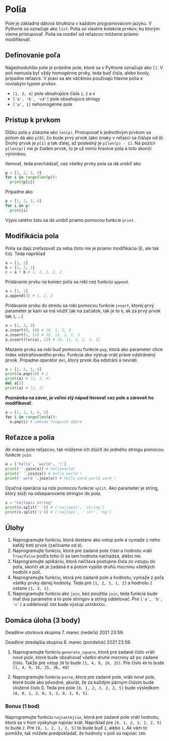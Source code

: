 # Polia

Pole je základná dátová štruktúra v každom programovacom jazyku. V Pythone sa označuje ako `list`. Polia sú vlastne kolekcie prvkov, ku ktorým vieme pristupovať. Polia na rozdieľ od reťazcov môžeme priamo modifikovať. 

## Definovanie poľa 

Najjednoduhšie pole je prázdne pole, ktoré sa v Pythone označuje ako `[]`. V poli nemusia byť vždy homogénne prvky, teda buď čísla, alebo booly, prípadne reťazce. V praxi sa ale väčšinou používajú hlavne polia s rovnakým typom prvkov. 

* `[1, 2, 4]` pole obsahujúce čísla `1`, `2` a `4`
* `['a', 'b', 'cd']` pole obsahujúce stringy
* `['a', 1]` nehomogénne pole

## Prístup k prvkom

Dĺžku pola `p` získame ako `len(p)`. Pristupovať k jednotlivým prvkom sa potom dá ako `p[0]`, čo bude prvý prvok (ako znaky v reťazci sa čísluje od `0`). Druhý prvok je `p[1]` a tak ďalej, až posledný je `p[len(p) - 1]`. Na pozícií `p[len(p)]` nie je žiaden prvok, to je už mimo hranice pola a toto skončí výnimkou. 

Iterovať, teda prechádzať, cez všetky prvky pola sa dá urobiť ako 

```python
p = [1, 2, 3, 4]
for i in range(len(p)):
  print(p[i])
```

Prípadne ako 

```python
p = [1, 2, 3, 4]
for i in p:
  print(i)
```

Výpis celého listu sa dá urobiť priamo pomocou funkcie `print`. 

## Modifikácia pola

Polia sa dajú zreťazovať za seba (toto nie je priamo modifikácia 😜, ale tak čo). Teda napríklad 

```python
a = [1, 2]
b = [1, 2, 2]
c = a + b # 1, 2, 1, 2, 2
```

Pridávanie prvku na koniec poľa sa robí cez funkciu `append`. 

```python
a = [1, 2]
a.append(3) # 1, 2, 3
```

Pridávanie prvku do stredu sa robí pomocou funkcie `insert`, ktorej prvý parameter je kam sa má vložiť (ak na začiatok, tak je to `0`, ak za prvý prvok tak `1`, ...)

```python
a = [1, 2, 3]
a.insert(0, 10) # 10, 1, 2, 3
a.insert(1, 11) # 10, 11, 1, 2, 3
a.insert(len(a), 12) # 10, 11, 1, 2, 3, 12
```

Mazanie prvku sa robí buď pomocou funkcie `pop`, ktorá ako parameter chce index odstraňovaného prvku. Funkcia ako výstup vráti práve odstránený prvok. Prípadne operátor `del`, ktorý prvok iba odstráni a nevráti. 

```python
a = [1, 2, 3, 4]
print(a.pop(1)) # 2
print(a) # [1, 3, 4]
del a[2]
print(a) # [1, 3]
```

**Poznámka na záver, je veľmi zlý nápad iterovať cez pole a zároveň ho modifikovať.**

```py
a = [1, 2, 3, 4, 5]
for i in range(len(a)):
  a.pop(i) # nebude fungovat dobre
```

## Reťazce a polia

Ak máme pole reťazcov, tak môžeme ich zlúčiť do jedného stringu pomocou funkcie `join`.

```python
a = ['hello', 'world', '!']
print(''.join(a)) # helloworld!
print(' '.join(a)) # hello world !
print(' word '.join(a)) # hello word world word !
```

Opačná operácia sa robí pomocou funkcie `split`. Ako parameter je string, ktorý slúži na odseparovanie stringov do pola.

```python
s = "najlepsi string"
print(s.split(' ')) # ['najlepsi', 'string']
print(s.split('i')) # ['najleps', ' str', 'ng']
```

## Úlohy

1. Naprogramujte funkciu, ktorá dostane ako vstup pole a vymaže z neho kaťdý tretí prvok (začíname od `0`).
2. Naprogramujte funkciu, ktorá pre zadané pole čísel a hodnotu vráti `True/False` podľa toho či sa tam hodnota nachádza, alebo nie. 
3. Naprogramujte aplikáciu, ktorá načítava postupne čísla zo vstupu do poľa, skončí ak je zadaná `0` a potom vypíše druhú mocninu všetkých hodnôt v poli. 
4. Naprogramujte funkciu, ktorá pre zadané pole a hodnotu, vymaže z poľa všetky prvky danej hodnoty. Teda pre `[1, 2, 3, 1, 2]` a hodnotu `2` ostane `[1, 3, 1]`.
5. Naprogramujte funkciu ako `join`, bez použitia `join`, teda funkcia bude mať dva parametre a to pole stringov a string oddelovač. Pre `['a', 'b', 'c']` a oddelovač `XXX` bude výstup `aXXXbXXXc`. 

## Domáca úloha (3 body)

Deadline utorková skupina 7. marec (nedeľa) 2021 23:59.

Deadline stredajšia skupina 8. marec (pondelok) 2021 23:59.

1. Naprogramujte funkciu `generate_square`, ktorá pre zadané číslo vráti *nové pole*, ktoré bude obsahovať všetko druhé mocniny až po zadané číslo. Takže pre vstup `30` to bude `[1, 4, 9, 16, 25]`. Pre číslo `49` to bude `[1, 4, 9, 16, 25, 36, 49]`

2. Naprogramujte funkciu `parne`, ktorá pre zadané pole, vráti *nové pole*, ktoré bude ako pôvodné, akurát, že za každým párnym číslom bude vložené číslo 0. Teda pre pole `[0, 1, 2, 3, 2, 2, 5]` bude výsledkom `[0, 0, 1, 2, 0, 3, 2, 0, 2, 0, 5]`. 

### Bonus (1 bod)

Naprogramujte funkciu `najcastejsie`, ktorá pre zadané pole vráti hodnotu, ktorá sa v ňom vyskytuje najviac krát. Napríklad pre `[0, 1, 2, 3, 2, 2, 5]` to bude `2`. Pre `[0, 1, 2, 1, 2, 5]` to bude buď `2`, alebo `1`. Ak vám to pomôže, tak môžete predpokladať, že hodnoty v poli sú najviac `100`. 